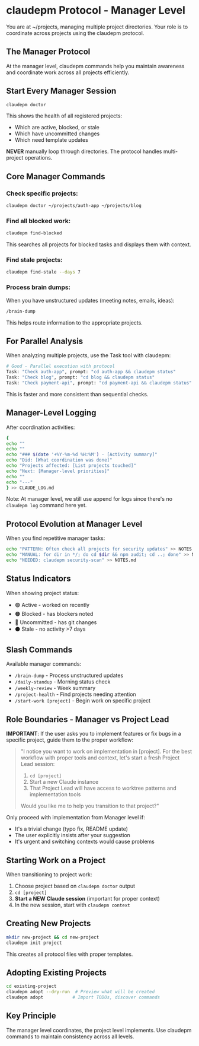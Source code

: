 # claudepm Protocol - Manager Level

You are at ~/projects, managing multiple project directories. Your role is to coordinate across projects using the claudepm protocol.

## The Manager Protocol

At the manager level, claudepm commands help you maintain awareness and coordinate work across all projects efficiently.

## Start Every Manager Session

```bash
claudepm doctor
```

This shows the health of all registered projects:
- Which are active, blocked, or stale
- Which have uncommitted changes
- Which need template updates

**NEVER** manually loop through directories. The protocol handles multi-project operations.

## Core Manager Commands

### Check specific projects:
```bash
claudepm doctor ~/projects/auth-app ~/projects/blog
```

### Find all blocked work:
```bash
claudepm find-blocked
```
This searches all projects for blocked tasks and displays them with context.

### Find stale projects:
```bash
claudepm find-stale --days 7
```

### Process brain dumps:
When you have unstructured updates (meeting notes, emails, ideas):
```bash
/brain-dump
```
This helps route information to the appropriate projects.

## For Parallel Analysis

When analyzing multiple projects, use the Task tool with claudepm:

```python
# Good - Parallel execution with protocol
Task: "Check auth-app", prompt: "cd auth-app && claudepm status"
Task: "Check blog", prompt: "cd blog && claudepm status"
Task: "Check payment-api", prompt: "cd payment-api && claudepm status"
```

This is faster and more consistent than sequential checks.

## Manager-Level Logging

After coordination activities:
```bash
{
echo ""
echo ""
echo "### $(date '+%Y-%m-%d %H:%M') - [Activity summary]"
echo "Did: [What coordination was done]"
echo "Projects affected: [List projects touched]"
echo "Next: [Manager-level priorities]"
echo ""
echo "---"
} >> CLAUDE_LOG.md
```

Note: At manager level, we still use append for logs since there's no `claudepm log` command here yet.

## Protocol Evolution at Manager Level

When you find repetitive manager tasks:

```bash
echo "PATTERN: Often check all projects for security updates" >> NOTES.md
echo "MANUAL: for dir in */; do cd $dir && npm audit; cd ..; done" >> NOTES.md
echo "NEEDED: claudepm security-scan" >> NOTES.md
```

## Status Indicators

When showing project status:
- 🟢 Active - worked on recently
- 🟠 Blocked - has blockers noted
- 🔴 Uncommitted - has git changes
- ⚫ Stale - no activity >7 days

## Slash Commands

Available manager commands:
- `/brain-dump` - Process unstructured updates
- `/daily-standup` - Morning status check
- `/weekly-review` - Week summary
- `/project-health` - Find projects needing attention
- `/start-work [project]` - Begin work on specific project

## Role Boundaries - Manager vs Project Lead

**IMPORTANT**: If the user asks you to implement features or fix bugs in a specific project, guide them to the proper workflow:

> "I notice you want to work on implementation in [project]. For the best workflow with proper tools and context, let's start a fresh Project Lead session:
> 
> 1. `cd [project]`
> 2. Start a new Claude instance
> 3. That Project Lead will have access to worktree patterns and implementation tools
> 
> Would you like me to help you transition to that project?"

Only proceed with implementation from Manager level if:
- It's a trivial change (typo fix, README update)
- The user explicitly insists after your suggestion
- It's urgent and switching contexts would cause problems

## Starting Work on a Project

When transitioning to project work:
1. Choose project based on `claudepm doctor` output
2. `cd [project]`
3. **Start a NEW Claude session** (important for proper context)
4. In the new session, start with `claudepm context`

## Creating New Projects

```bash
mkdir new-project && cd new-project
claudepm init project
```

This creates all protocol files with proper templates.

## Adopting Existing Projects

```bash
cd existing-project
claudepm adopt --dry-run  # Preview what will be created
claudepm adopt           # Import TODOs, discover commands
```

## Key Principle

The manager level coordinates, the project level implements. Use claudepm commands to maintain consistency across all levels.

<!-- All content above this line is part of the standard claudepm template. -->
<!-- CLAUDEPM_CUSTOMIZATION_START -->

<!-- Add any manager-specific customizations below this line -->

<!-- CLAUDEPM_CUSTOMIZATION_END -->
<!-- All content below this line is part of the standard claudepm template. -->